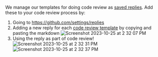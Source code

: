 We manage our templates for doing code review as [saved replies](https://github.com/settings/replies). Add these to your code review process by: 

1. Going to https://github.com/settings/replies
3. Adding a new reply for each [code review template](../code-review-templates/) by copying and pasting the markdown
   ![Screenshot 2023-10-25 at 2 32 07 PM](https://github.com/weather-gov/weather.gov/assets/142825699/77891d30-50bb-4056-88bf-0b366e628896)
5. Using the reply as part of code review!
   ![Screenshot 2023-10-25 at 2 32 31 PM](https://github.com/weather-gov/weather.gov/assets/142825699/e41cdc9a-868f-4d6d-9466-c22f40581ffa)
  ![Screenshot 2023-10-25 at 2 32 37 PM](https://github.com/weather-gov/weather.gov/assets/142825699/2274abac-d4cb-473e-bfc6-ffdbcf69877d)
